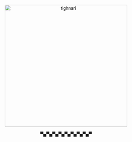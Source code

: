 <p align="center">
    <img width="400" src="https://i.imgur.com/GJ9I8FN.png" alt="tighnari">
</p>
<p align="center">
 ▀▄▀▄▀▄▀▄▀▄▀▄▀▄▀▄▀
